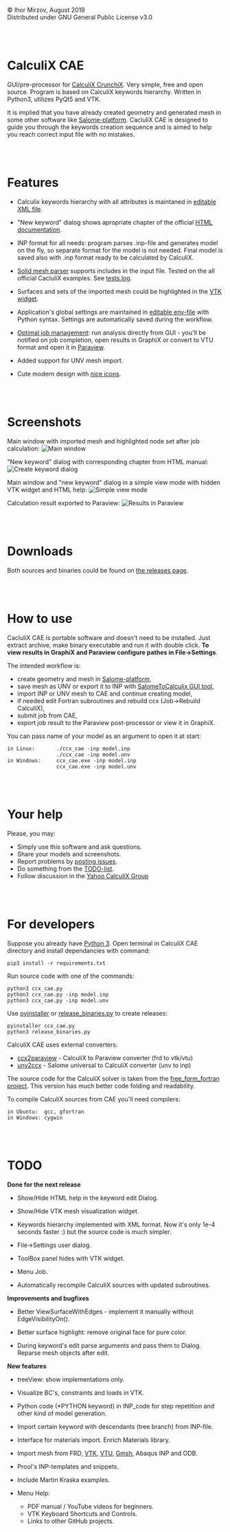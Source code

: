 © Ihor Mirzov, August 2019  
Distributed under GNU General Public License v3.0

<br/><br/>



# CalculiX CAE

GUI/pre-processor for [CalculiX CrunchiX](http://dhondt.de/). Very simple, free and open source. Program is based on CalculiX keywords hierarchy. Written in Python3, utilizes PyQt5 and VTK.

It is implied that you have already created geometry and generated mesh in some other software like [Salome-platform](https://www.salome-platform.org/). CacluliX CAE is designed to guide you through the keywords creation sequence and is aimed to help you reach correct input file with no mistakes.

<br/><br/>



# Features

- Calculix keywords hierarchy with all attributes is maintaned in [editable XML file](ccx_kom.xml).

- "New keyword" dialog shows apropriate chapter of the official [HTML documentation](doc).

- INP format for all needs: program parses .inp-file and generates model on the fly, so separate format for the model is not needed. Final model is saved also with .inp format ready to be calculated by CalculiX.

- [Solid mesh parser](ccx_mesh.py) supports includes in the input file. Tested on the all official CacluliX examples. See [tests.log](tests.log).

- Surfaces and sets of the imported mesh could be highlighted in the [VTK widget](ccx_vtk.py).

- Application's global settings are maintained in [editable env-file](ccx_settings.env) with Python syntax. Settings are automatically saved during the workflow.

- [Optimal job management](ccx_job.py): run analysis directly from GUI - you'll be notified on job completion, open results in GraphiX or convert to VTU format and open it in [Paraview](https://www.paraview.org).

- Added support for UNV mesh import.

- Cute modern design with [nice icons](img).


<br/><br/>



# Screenshots

Main window with imported mesh and highlighted node set after job calculation:
![Main window](img/img_social.png "Main window")

"New keyword" dialog with corresponding chapter from HTML manual:
![Create keyword dialog](img/img_dialog.png "Create keyword dialog")

Main window and "new keyword" dialog in a simple view mode with hidden VTK widget and HTML help:
![Simple view mode](img/img_simple.png "Simple view mode")

Calculation result exported to Paraview:
![Results in Paraview](img/img_paraview.png "Results in Paraview")

<br/><br/>



# Downloads

Both sources and binaries could be found on [the releases page](https://github.com/imirzov/ccx_cae/releases).

<br/><br/>



# How to use

CacluliX CAE is portable software and doesn't need to be installed. Just extract archive, make binary executable and run it with double click. **To view results in GraphiX and Paraview configure pathes in File->Settings**.

The intended workflow is:
- create geometry and mesh in [Salome-platform](https://www.salome-platform.org/),
- save mesh as UNV or export it to INP with [SalomeToCalculix GUI tool](https://github.com/psicofil/SalomeToCalculix),
- import INP or UNV mesh to CAE and continue creating model,
- if needed edit Fortran subroutines and rebuild ccx (Job->Rebuild CalculiX),
- submit job from CAE,
- export job result to the Paraview post-processor or view it in GraphiX.

You can pass name of your model as an argument to open it at start:

    in Linux:       ./ccx_cae -inp model.inp
                    ./ccx_cae -inp model.unv
    in Windows:     ccx_cae.exe -inp model.inp
                    ccx_cae.exe -inp model.unv

<br/><br/>



# Your help

Please, you may:

- Simply use this software and ask questions.
- Share your models and screenshots.
- Report problems by [posting issues](https://github.com/imirzov/ccx_cae/issues).
- Do something from the [TODO-list](#TODO).
- Follow discussion in the [Yahoo CalculiX Group](https://groups.yahoo.com/neo/groups/CALCULIX/conversations/topics/15616)

<br/><br/>



# For developers

Suppose you already have [Python 3](https://www.python.org/downloads/). Open terminal in CalculiX CAE directory and install dependancies with command:

    pip3 install -r requirements.txt

Run source code with one of the commands:

    python3 ccx_cae.py
    python3 ccx_cae.py -inp model.inp
    python3 ccx_cae.py -inp model.unv

Use [pyinstaller](https://www.pyinstaller.org/) or [release_binaries.py](release_binaries.py) to create releases:

    pyinstaller ccx_cae.py
    python3 release_binaries.py

CalculiX CAE uses external converters:
- [ccx2paraview](https://github.com/imirzov/ccx2paraview) - CalculiX to Paraview converter (frd to vtk/vtu)
- [unv2ccx](https://github.com/imirzov/unv2ccx) - Salome universal to CalculiX converter (unv to inp)

The source code for the CalculiX solver is taken from the [free_form_fortran project](https://github.com/imirzov/ccx_free_form_fortran). This version has much better code folding and readability.

To compile CalculiX sources from CAE you'll need compilers:

    in Ubuntu:  gcc, gfortran
    in Windows: cygwin

<br/><br/>



# TODO

**Done for the next release**

- Show/Hide HTML help in the keyword edit Dialog.

- Show/Hide VTK mesh visualization widget.

- Keywords hierarchy implemented with XML format. Now it's only 1e-4 seconds faster :) but the source code is much simpler.

- File->Settings user dialog.

- ToolBox panel hides with VTK widget.

- Menu Job.

- Automatically recompile CalculiX sources with updated subroutines.

**Improvements and bugfixes**

- Better ViewSurfaceWithEdges - implement it manually without EdgeVisibilityOn().

- Better surface highlight: remove original face for pure color.

- During keyword's edit parse arguments and pass them to Dialog. Reparse mesh objects after edit. 

**New features**

- treeView: show implementations only.

- Visualize BC's, constraints and loads in VTK.

- Python code (*PYTHON keyword) in INP_code for step repetition and other kind of model generation.

- Import certain keyword with descendants (tree branch) from INP-file.

- Interface for materials import. Enrich Materials library.

- Import mesh from FRD, [VTK](https://lorensen.github.io/VTKExamples/site/Python/IO/ReadLegacyUnstructuredGrid/), [VTU](https://lorensen.github.io/VTKExamples/site/Python/IO/ReadUnstructuredGrid/), [Gmsh](http://gmsh.info/), Abaqus INP and ODB.

- Prool's INP-templates and snippets.

- Include Martin Kraska examples.

- Menu Help:
    - PDF manual / YouTube videos for beginners.
    - VTK Keyboard Shortcuts and Controls.
    - Links to other GitHub projects.
